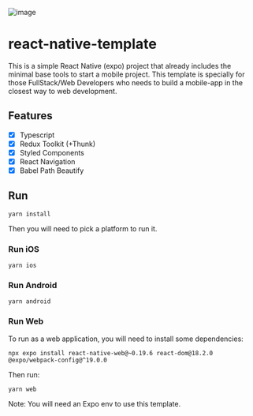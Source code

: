 ![image](https://github.com/miguel-martinez-6661/react-native-template/assets/79332087/e23c5ce5-45b3-4b4b-8ac2-02ba69cf6e3a)

# react-native-template
This is a simple React Native (expo) project that already includes the minimal base tools to start a mobile project. 
This template is specially for those FullStack/Web Developers who needs to build a mobile-app in the closest way to web development.

## Features
- [x] Typescript
- [x] Redux Toolkit (+Thunk)
- [x] Styled Components
- [x] React Navigation
- [x] Babel Path Beautify

## Run
```
yarn install
```
Then you will need to pick a platform to run it.

### Run iOS
```
yarn ios
```

### Run Android
```
yarn android
```

### Run Web
To run as a web application, you will need to install some dependencies:
```
npx expo install react-native-web@~0.19.6 react-dom@18.2.0 @expo/webpack-config@^19.0.0
```
Then run:
```
yarn web
```

Note: You will need an Expo env to use this template.
